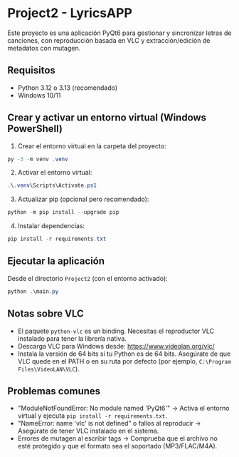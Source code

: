 # Project2 - LyricsAPP

Este proyecto es una aplicación PyQt6 para gestionar y sincronizar letras de canciones, con reproducción basada en VLC y extracción/edición de metadatos con mutagen.

## Requisitos
- Python 3.12 o 3.13 (recomendado)
- Windows 10/11

## Crear y activar un entorno virtual (Windows PowerShell)

1. Crear el entorno virtual en la carpeta del proyecto:
```powershell
py -3 -m venv .venv
```

2. Activar el entorno virtual:
```powershell
.\.venv\Scripts\Activate.ps1
```

3. Actualizar pip (opcional pero recomendado):
```powershell
python -m pip install --upgrade pip
```

4. Instalar dependencias:
```powershell
pip install -r requirements.txt
```

## Ejecutar la aplicación

Desde el directorio `Project2` (con el entorno activado):
```powershell
python .\main.py
```

## Notas sobre VLC
- El paquete `python-vlc` es un binding. Necesitas el reproductor VLC instalado para tener la librería nativa.
- Descarga VLC para Windows desde: https://www.videolan.org/vlc/
- Instala la versión de 64 bits si tu Python es de 64 bits. Asegúrate de que VLC quede en el PATH o en su ruta por defecto (por ejemplo, `C:\Program Files\VideoLAN\VLC`).

## Problemas comunes
- "ModuleNotFoundError: No module named 'PyQt6'" -> Activa el entorno virtual y ejecuta `pip install -r requirements.txt`.
- "NameError: name 'vlc' is not defined" o fallos al reproducir -> Asegúrate de tener VLC instalado en el sistema.
- Errores de mutagen al escribir tags -> Comprueba que el archivo no esté protegido y que el formato sea el soportado (MP3/FLAC/M4A).

